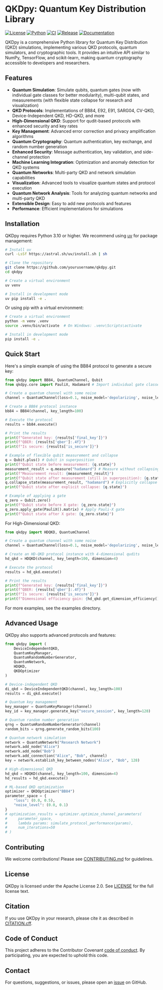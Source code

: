 # QKDpy: Quantum Key Distribution Library

[![License](https://img.shields.io/badge/License-Apache%202.0-blue.svg)](https://opensource.org/licenses/Apache-2.0)
[![Python](https://img.shields.io/badge/python-3.10+-blue.svg)](https://www.python.org/downloads/)
[![CI](https://github.com/yourusername/qkdpy/actions/workflows/ci.yml/badge.svg)](https://github.com/yourusername/qkdpy/actions/workflows/ci.yml)
[![Release](https://github.com/yourusername/qkdpy/actions/workflows/release.yml/badge.svg)](https://github.com/yourusername/qkdpy/actions/workflows/release.yml)
[![Documentation](https://img.shields.io/badge/docs-latest-brightgreen.svg)](https://qkdpy.readthedocs.io/)

QKDpy is a comprehensive Python library for Quantum Key Distribution (QKD) simulations, implementing various QKD protocols, quantum simulators, and cryptographic tools. It provides an intuitive API similar to NumPy, TensorFlow, and scikit-learn, making quantum cryptography accessible to developers and researchers.

## Features

- **Quantum Simulation**: Simulate qubits, quantum gates (now with individual gate classes for better modularity), multi-qubit states, and measurements (with flexible state collapse for research and visualization)
- **QKD Protocols**: Implementations of BB84, E92, E91, SARG04, CV-QKD, Device-Independent QKD, HD-QKD, and more
- **High-Dimensional QKD**: Support for qudit-based protocols with enhanced security and key rates
- **Key Management**: Advanced error correction and privacy amplification algorithms
- **Quantum Cryptography**: Quantum authentication, key exchange, and random number generation
- **Enhanced Security**: Message authentication, key validation, and side-channel protection
- **Machine Learning Integration**: Optimization and anomaly detection for QKD systems
- **Quantum Networks**: Multi-party QKD and network simulation capabilities
- **Visualization**: Advanced tools to visualize quantum states and protocol execution
- **Quantum Network Analysis**: Tools for analyzing quantum networks and multi-party QKD
- **Extensible Design**: Easy to add new protocols and features
- **Performance**: Efficient implementations for simulations

## Installation

QKDpy requires Python 3.10 or higher. We recommend using [uv](https://github.com/astral-sh/uv) for package management:

```bash
# Install uv
curl -LsSf https://astral.sh/uv/install.sh | sh

# Clone the repository
git clone https://github.com/yourusername/qkdpy.git
cd qkdpy

# Create a virtual environment
uv venv

# Install in development mode
uv pip install -e .
```

Or using pip with a virtual environment:

```bash
# Create a virtual environment
python -m venv .venv
source .venv/bin/activate  # On Windows: .venv\Scripts\activate

# Install in development mode
pip install -e .
```

## Quick Start

Here's a simple example of using the BB84 protocol to generate a secure key:

```python
from qkdpy import BB84, QuantumChannel, Qubit
from qkdpy.core import PauliX, Hadamard # Import individual gate classes

# Create a quantum channel with some noise
channel = QuantumChannel(loss=0.1, noise_model='depolarizing', noise_level=0.05)

# Create a BB84 protocol instance
bb84 = BB84(channel, key_length=100)

# Execute the protocol
results = bb84.execute()

# Print the results
print(f"Generated key: {results['final_key']}")
print(f"QBER: {results['qber']:.4f}")
print(f"Is secure: {results['is_secure']}")

# Example of flexible qubit measurement and collapse
q = Qubit.plus() # Qubit in superposition
print(f"Qubit state before measurement: {q.state}")
measurement_result = q.measure("hadamard") # Measure without collapsing internal state
print(f"Measurement result: {measurement_result}")
print(f"Qubit state after measurement (still in superposition): {q.state}")
q.collapse_state(measurement_result, "hadamard") # Explicitly collapse the state
print(f"Qubit state after explicit collapse: {q.state}")

# Example of applying a gate
q_zero = Qubit.zero()
print(f"Qubit state before X gate: {q_zero.state}")
q_zero.apply_gate(PauliX().matrix) # Apply Pauli-X gate
print(f"Qubit state after X gate: {q_zero.state}")
```

For High-Dimensional QKD:

```python
from qkdpy import HDQKD, QuantumChannel

# Create a quantum channel with some noise
channel = QuantumChannel(loss=0.1, noise_model='depolarizing', noise_level=0.05)

# Create an HD-QKD protocol instance with 4-dimensional qudits
hd_qkd = HDQKD(channel, key_length=100, dimension=4)

# Execute the protocol
results = hd_qkd.execute()

# Print the results
print(f"Generated key: {results['final_key']}")
print(f"QBER: {results['qber']:.4f}")
print(f"Is secure: {results['is_secure']}")
print(f"Dimensional efficiency gain: {hd_qkd.get_dimension_efficiency():.2f}x")
```

For more examples, see the examples directory.

## Advanced Usage

QKDpy also supports advanced protocols and features:

```python
from qkdpy import (
    DeviceIndependentQKD,
    QuantumKeyManager,
    QuantumRandomNumberGenerator,
    QuantumNetwork,
    HDQKD,
    QKDOptimizer
)

# Device-independent QKD
di_qkd = DeviceIndependentQKD(channel, key_length=100)
results = di_qkd.execute()

# Quantum key management
key_manager = QuantumKeyManager(channel)
key_id = key_manager.generate_key("secure_session", key_length=128)

# Quantum random number generation
qrng = QuantumRandomNumberGenerator(channel)
random_bits = qrng.generate_random_bits(100)

# Quantum network simulation
network = QuantumNetwork("Research Network")
network.add_node("Alice")
network.add_node("Bob")
network.add_connection("Alice", "Bob", channel)
key = network.establish_key_between_nodes("Alice", "Bob", 128)

# High-dimensional QKD
hd_qkd = HDQKD(channel, key_length=100, dimension=4)
hd_results = hd_qkd.execute()

# ML-based QKD optimization
optimizer = QKDOptimizer("BB84")
parameter_space = {
    "loss": (0.0, 0.5),
    "noise_level": (0.0, 0.1)
}
# optimization_results = optimizer.optimize_channel_parameters(
#     parameter_space,
#     lambda params: simulate_protocol_performance(params),
#     num_iterations=50
# )
```

## Contributing
We welcome contributions! Please see [CONTRIBUTING.md](CONTRIBUTING.md) for guidelines.

## License
QKDpy is licensed under the Apache License 2.0. See [LICENSE](LICENSE) for the full license text.

## Citation
If you use QKDpy in your research, please cite it as described in [CITATION.cff](CITATION.cff).

## Code of Conduct
This project adheres to the Contributor Covenant [code of conduct](CODE_OF_CONDUCT.md). By participating, you are expected to uphold this code.

## Contact
For questions, suggestions, or issues, please open an [issue](https://github.com/yourusername/qkdpy/issues) on GitHub.
